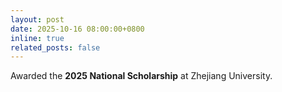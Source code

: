```yaml
---
layout: post
date: 2025-10-16 08:00:00+0800
inline: true
related_posts: false
---
```


Awarded the **2025 National Scholarship** at Zhejiang University.
